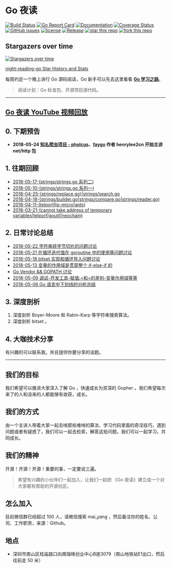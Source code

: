 # Go 夜读

[![Build Status](https://travis-ci.org/developer-learning/night-reading-go.svg?branch=master)](https://travis-ci.org/developer-learning/night-reading-go) [![Go Report Card](https://goreportcard.com/badge/github.com/developer-learning/night-reading-go)](https://goreportcard.com/report/github.com/developer-learning/night-reading-go)  [![Documentation](https://godoc.org/github.com/developer-learning/night-reading-go?status.svg)](http://godoc.org/github.com/developer-learning/night-reading-go) [![Coverage Status](https://coveralls.io/repos/github/developer-learning/night-reading-go/badge.svg?branch=master)](https://coveralls.io/github/developer-learning/night-reading-go?branch=master) [![GitHub issues](https://img.shields.io/github/issues/developer-learning/night-reading-go.svg?label=Issue)](https://github.com/developer-learning/night-reading-go/issues) [![license](https://img.shields.io/github/license/developer-learning/night-reading-go.svg)](https://github.com/developer-learning/night-reading-go/blob/master/LICENSE) [![Release](https://img.shields.io/github/release/developer-learning/night-reading-go.svg?label=Release)](https://github.com/developer-learning/night-reading-go/releases) [![star this repo](http://githubbadges.com/star.svg?user=developer-learning&repo=night-reading-go)](http://github.com/developer-learning/night-reading-go) [![fork this repo](http://githubbadges.com/fork.svg?user=developer-learning&repo=night-reading-go)](http://github.com/developer-learning/night-reading-go/fork)

## Stargazers over time

[![Stargazers over time](https://starcharts.herokuapp.com/developer-learning/night-reading-go.svg)](https://starcharts.herokuapp.com/developer-learning/night-reading-go)

[night-reading-go Star History and Stats](https://seladb.github.io/StarTrack-js/?u=developer-learning&r=night-reading-go)

每周约定一个晚上进行 Go 源码阅读，Go 新手可以先去这里看看 **[Go 学习之路](https://github.com/developer-learning/learning-golang)**。

>阅读计划：Go 标准包、开源项目源代码。

----

## [Go 夜读 YouTube 视频回放](https://www.youtube.com/channel/UCZwrjDu5Rf6O_CX2CVx7n8Q)

## 0. 下期预告

- **2018-05-24 [知名爬虫项目 - pholcus](https://github.com/henrylee2cn/pholcus)、[faygo](https://github.com/henrylee2cn/faygo) 作者 henrylee2cn 开始主讲 net/http 包**

## 1. 往期回顾

- [2018-05-17-(strings/strings.go 系列二)](./20180517/README.md)
- [2018-05-10-(strings/strings.go 系列一)](./20180510/README.md)
- [2018-04-25-(strings/replace.go)|strings/search.go](./20180425/README.md)
- [2018-04-18-(strings/builder.go|strings/compare.go|strings/reader.go)](./20180418/README.md)
- [2018-04-11-(telport|tp-micro|ants)](./20180411/README.md)
- [2018-03-21-(cannot take address of temporary variables|telport|goutil|neochain)](./20180321/README.md)

## 2. 日常讨论总结

- [2018-05-22 字符串转字节切片的问题讨论](./discuss/2018-05-22-go-string-to-byte-slice.md)
- [2018-05-21 在循环迭代值在 goroutine 中的使用等问题讨论](./discuss/2018-05-21-using-goroutines-on-loop-iterator-variables.md)
- [2018-05-18 bitset 实现和循环导入问题讨论](./discuss/2018-05-18-bitset-and-import-cycle-not-allowed.md)
- [2018-05-13 变量的作用域是贯穿整个 if-else-if 的](./discuss/2018-05-13-declaring-variables-on-if-else.md)
- [Go Vendor && GOPATH 讨论](./discuss/2018-05-10-which-vendor-tool.md)
- [2018-05-09 调试-开发工具-赋值:=和=的差别-变量作用域等等](./discuss/2018-05-09-wechat-discuss.md)
- [2018-05-08 Go 语言中下划线的分析总结](./discuss/2018-05-08-anlayze-underscore-in-go.md)

## 3. 深度剖析

1. 深度剖析 Boyer-Moore 和 Rabin-Karp 等字符串搜索算法。
2. 深度剖析 bitset 。

## 4. 大咖技术分享

有兴趣的可以联系我，并且提供你要分享的话题。

----

## 我们的目标

我们希望可以推进大家深入了解 Go ，快速成长为资深的 Gopher 。我们希望每次来了的人和没来的人都能够有收获，成长。

## 我们的方式

由一个主讲人带着大家一起去啃那些难啃的算法、学习代码里面的奇淫技巧，遇到问题或者有疑惑了，我们可以一起去检索，解答这些问题。我们可以一起学习，共同成长。

## 我们的精神

开源！开源！开源！重要的事，一定要说三遍。

>希望有兴趣的小伙伴们一起加入，让我们一起把 《Go 夜读》建立成一个对大家都有帮助的开源社区。

## 怎么加入

目前微信群已经超过 100 人，请微信搜索 mai_yang ，然后备注你的姓名、公司、工作职责，来源：Github。

## 地点

- 深圳市南山区桂庙路口向南瑞峰创业中心B座3079（南山地铁站E1出口，然后往前走 50 米）
